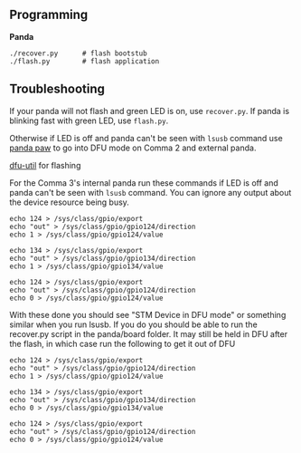 Programming
----

**Panda**

```
./recover.py      # flash bootstub
./flash.py        # flash application
```

Troubleshooting
----

If your panda will not flash and green LED is on, use `recover.py`.
If panda is blinking fast with green LED, use `flash.py`.

Otherwise if LED is off and panda can't be seen with `lsusb` command
use [panda paw](https://comma.ai/shop/products/panda-paw) to go into DFU mode on Comma 2 and external panda.

[dfu-util](http://github.com/dsigma/dfu-util.git) for flashing

For the Comma 3's internal panda run these commands if LED is off and panda can't be seen with `lsusb` command.
You can ignore any output about the device resource being busy.

```
echo 124 > /sys/class/gpio/export
echo "out" > /sys/class/gpio/gpio124/direction
echo 1 > /sys/class/gpio/gpio124/value

echo 134 > /sys/class/gpio/export
echo "out" > /sys/class/gpio/gpio134/direction
echo 1 > /sys/class/gpio/gpio134/value

echo 124 > /sys/class/gpio/export
echo "out" > /sys/class/gpio/gpio124/direction
echo 0 > /sys/class/gpio/gpio124/value
```

With these done you should see "STM Device in DFU mode" or something similar when you run lsusb. If you do you should be able to run the recover.py script in the panda/board folder. It may still be held in DFU after the flash, in which case run the following to get it out of DFU

```
echo 124 > /sys/class/gpio/export
echo "out" > /sys/class/gpio/gpio124/direction
echo 1 > /sys/class/gpio/gpio124/value

echo 134 > /sys/class/gpio/export
echo "out" > /sys/class/gpio/gpio134/direction
echo 0 > /sys/class/gpio/gpio134/value

echo 124 > /sys/class/gpio/export
echo "out" > /sys/class/gpio/gpio124/direction
echo 0 > /sys/class/gpio/gpio124/value
```

